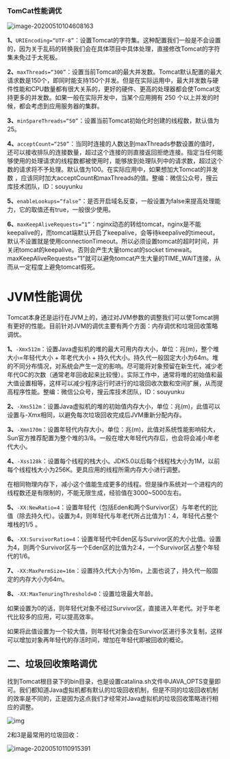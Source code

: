 ### TomCat性能调优

![image-20200510104608163](C:\Users\19349\AppData\Roaming\Typora\typora-user-images\image-20200510104608163.png)

**1、**`URIEncoding=“UTF-8”`：设置Tomcat的字符集。这种配置我们一般是不会设置的，因为关于乱码的转换我们会在具体项目中具体处理，直接修改Tomcat的字符集未免过于太死板。

**2、**`maxThreads=“300”`：设置当前Tomcat的最大并发数。Tomcat默认配置的最大请求数是150个，即同时能支持150个并发。但是在实际运用中，最大并发数与硬件性能和CPU数量都有很大关系的，更好的硬件、更高的处理器都会使Tomcat支持更多的并发数。如果一般在实际开发中，当某个应用拥有 250 个以上并发的时候，都会考虑到应用服务器的集群。

**3、**`minSpareThreads=“50”`：设置当前Tomcat初始化时创建的线程数，默认值为25。

**4、**`acceptCount=“250”`：当同时连接的人数达到maxThreads参数设置的值时，还可以接收排队的连接数量，超过这个连接的则直接返回拒绝连接。指定当任何能够使用的处理请求的线程数都被使用时，能够放到处理队列中的请求数，超过这个数的请求将不予处理。默认值为100。在实际应用中，如果想加大Tomcat的并发数 ，应该同时加大acceptCount和maxThreads的值。整编：微信公众号，搜云库技术团队，ID：souyunku

**5、**`enableLookups=“false”`：是否开启域名反查，一般设置为false来提高处理能力，它的取值还有true，一般很少使用。

**6、**`maxKeepAliveRequests=“1”`：nginx动态的转给tomcat，nginx是不能keepalive的，而tomcat端默认开启了keepalive，会等待keepalive的timeout，默认不设置就是使用connectionTimeout。所以必须设置tomcat的超时时间，并关闭tomcat的keepalive。否则会产生大量tomcat的socket timewait。maxKeepAliveRequests=”1”就可以避免tomcat产生大量的TIME_WAIT连接，从而从一定程度上避免tomcat假死。



# JVM性能调优

Tomcat本身还是运行在JVM上的，通过对JVM参数的调整我们可以使Tomcat拥有更好的性能。目前针对JVM的调优主要有两个方面：内存调优和垃圾回收策略调优。

**1、**`-Xmx512m`：设置Java虚拟机的堆的最大可用内存大小，单位：兆(m)，整个堆大小=年轻代大小 + 年老代大小 + 持久代大小。持久代一般固定大小为64m。堆的不同分布情况，对系统会产生一定的影响。尽可能将对象预留在新生代，减少老年代GC的次数（通常老年回收起来比较慢）。实际工作中，通常将堆的初始值和最大值设置相等，这样可以减少程序运行时进行的垃圾回收次数和空间扩展，从而提高程序性能。整编：微信公众号，搜云库技术团队，ID：souyunku

**2、**`-Xms512m`：设置Java虚拟机的堆的初始值内存大小，单位：兆(m)，此值可以设置与-Xmx相同，以避免每次垃圾回收完成后JVM重新分配内存。

**3、**`-Xmn170m`：设置年轻代内存大小，单位：兆(m)，此值对系统性能影响较大，Sun官方推荐配置为整个堆的3/8。一般在增大年轻代内存后，也会将会减小年老代大小。

**4、**`-Xss128k`：设置每个线程的栈大小。JDK5.0以后每个线程栈大小为1M，以前每个线程栈大小为256K。更具应用的线程所需内存大小进行调整。

在相同物理内存下，减小这个值能生成更多的线程。但是操作系统对一个进程内的线程数还是有限制的，不能无限生成，经验值在3000~5000左右。

**5、**`-XX:NewRatio=4`：设置年轻代（包括Eden和两个Survivor区）与年老代的比值（除去持久代）。设置为4，则年轻代与年老代所占比值为1：4，年轻代占整个堆栈的1/5 。

**6、**`-XX:SurvivorRatio=4`：设置年轻代中Eden区与Survivor区的大小比值。设置为4，则两个Survivor区与一个Eden区的比值为2:4，一个Survivor区占整个年轻代的1/6。

**7、**`-XX:MaxPermSize=16m`：设置持久代大小为16m，上面也说了，持久代一般固定的内存大小为64m。

**8、**`-XX:MaxTenuringThreshold=0`：设置垃圾最大年龄。

如果设置为0的话，则年轻代对象不经过Survivor区，直接进入年老代。对于年老代比较多的应用，可以提高效率。

如果将此值设置为一个较大值，则年轻代对象会在Survivor区进行多次复制，这样可以增加对象再年轻代的存活时间，增加在年轻代即被回收的概论。

## 二、垃圾回收策略调优

找到Tomcat根目录下的bin目录，也是设置catalina.sh文件中JAVA_OPTS变量即可。我们都知道Java虚拟机都有默认的垃圾回收机制，但是不同的垃圾回收机制的效率是不同的，正是因为这点我们才经常对Java虚拟机的垃圾回收策略进行相应的调整。

![img](https://timgsa.baidu.com/timg?image&quality=80&size=b9999_10000&sec=1589092320658&di=fa49d013405eb21f4eb0aeb0de6e6805&imgtype=0&src=http%3A%2F%2Faliyunzixunbucket.oss-cn-beijing.aliyuncs.com%2Fjpg%2F84aca3da5bb2c804678a037a7ccda885.jpg%3Fx-oss-process%3Dimage%2Fresize%2Cp_100%2Fauto-orient%2C1%2Fquality%2Cq_90%2Fformat%2Cjpg%2Fwatermark%2Cimage_eXVuY2VzaGk%3D%2Ct_100)

2和3是最常用的垃圾回收：

![image-20200510110915391](C:\Users\19349\AppData\Roaming\Typora\typora-user-images\image-20200510110915391.png)